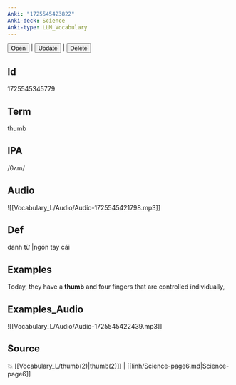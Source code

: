 ```yaml
---
Anki: "1725545423822"
Anki-deck: Science
Anki-type: LLM_Vocabulary
---
```

<button class="anki-btn-open">Open</button> | <button class="anki-btn-update">Update</button> | <button class="anki-btn-delete">Delete</button>

## Id
1725545345779
## Term
thumb
## IPA
 /θʌm/
## Audio
 ![[Vocabulary_L/Audio/Audio-1725545421798.mp3]]

## Def
 danh từ |ngón tay cái 
## Examples
Today, they have a **thumb** and four fingers that are controlled individually,

## Examples_Audio
![[Vocabulary_L/Audio/Audio-1725545422439.mp3]]
## Source
💥 [[Vocabulary_L/thumb(2)|thumb(2)]] |  [[linh/Science-page6.md|Science-page6]]